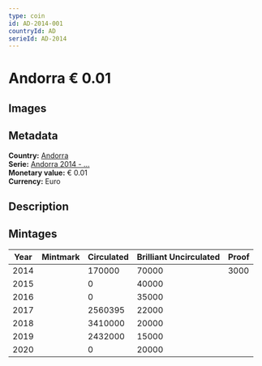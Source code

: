 ```yaml
---
type: coin
id: AD-2014-001
countryId: AD
serieId: AD-2014
---
```


# Andorra € 0.01

## Images


## Metadata

**Country:** [Andorra](../index.md)\
**Serie:** [Andorra 2014 - ...](index.md)\
**Monetary value:** € 0.01\
**Currency:** Euro

## Description


## Mintages

| Year | Mintmark | Circulated | Brilliant Uncirculated | Proof |
| ---- | -------- | ---------- | ---------------------- | ----- |
| 2014 |  | 170000| 70000 | 3000 |
| 2015 |  | 0| 40000 |  |
| 2016 |  | 0| 35000 |  |
| 2017 |  | 2560395| 22000 |  |
| 2018 |  | 3410000| 20000 |  |
| 2019 |  | 2432000| 15000 |  |
| 2020 |  | 0| 20000 |  |
